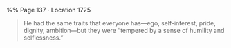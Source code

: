 %% Page 137 · Location 1725 
> He had the same traits that everyone has—ego, self-interest, pride, dignity, ambition—but they were “tempered by a sense of humility and selflessness.” 
